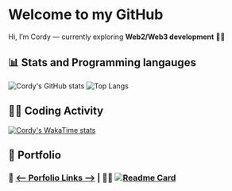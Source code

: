 # Welcome to my GitHub
Hi, I’m Cordy — currently exploring **Web2/Web3 development** 🚀🚀

## 📊 Stats and Programming langauges
![Cordy's GitHub stats](https://cordystackxdata.vercel.app/api?username=cordyStackX&theme=dark) ![Top Langs](https://cordystackxdata.vercel.app/api/top-langs/?username=cordyStackX&layout=compact&theme=dark)

## 👨‍💻 Coding Activity
[![Cordy's WakaTime stats](https://cordystackxdata.vercel.app/api/wakatime?username=cordyStackX)](https://wakatime.com/@cordyStackX)

## 🚀 Portfolio
### 🔗 [<-- Porfolio Links -->](https://cordy-stack-x.vercel.app/) | 👨‍💻 [![Readme Card](https://cordystackxdata.vercel.app/api/pin/?username=cordyStackX?theme=dark&repo=cordyStackX)](https://github.com/cordyStackX/cordyStackX.git)
